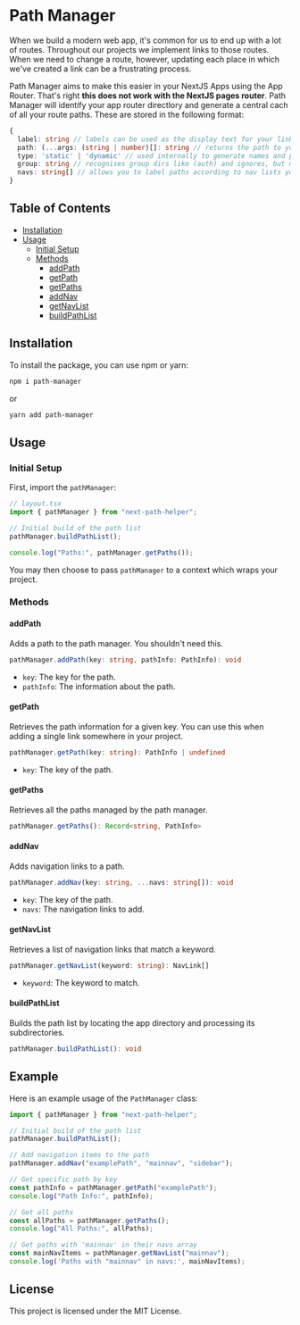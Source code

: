 # Path Manager

When we build a modern web app, it's common for us to end up with a lot of routes. Throughout our projects we implement links to those routes. When we need to change a route, however, updating each place in which we've created a link can be a frustrating process.

Path Manager aims to make this easier in your NextJS Apps using the App Router. That's right **this does not work with the NextJS pages router**. Path Manager will identify your app router directlory and generate a central cach of all your route paths. These are stored in the following format:

```typescript
{
  label: string // labels can be used as the display text for your links
  path: (...args: (string | number)[]: string // returns the path to your route. Accepts arguments for dynamic routes, such as id references or slugs.
  type: 'static' | 'dynamic' // used internally to generate names and path generation
  group: string // recognises group dirs like (auth) and ignores, but makes a record.
  navs: string[] // allows you to label paths according to nav lists you use. These nav lists can be generated via the API later.
}
```

## Table of Contents

- [Installation](#installation)
- [Usage](#usage)
  - [Initial Setup](#initial-setup)
  - [Methods](#methods)
    - [addPath](#addpath)
    - [getPath](#getpath)
    - [getPaths](#getpaths)
    - [addNav](#addnav)
    - [getNavList](#getnavlist)
    - [buildPathList](#buildpathlist)

## Installation

To install the package, you can use npm or yarn:

```bash
npm i path-manager
```

or

```bash
yarn add path-manager
```

## Usage

### Initial Setup

First, import the `pathManager`:

```typescript
// layout.tsx
import { pathManager } from "next-path-helper";

// Initial build of the path list
pathManager.buildPathList();

console.log("Paths:", pathManager.getPaths());
```

You may then choose to pass `pathManager` to a context which wraps your project.

### Methods

#### addPath

Adds a path to the path manager. You shouldn't need this.

```typescript
pathManager.addPath(key: string, pathInfo: PathInfo): void
```

- `key`: The key for the path.
- `pathInfo`: The information about the path.

#### getPath

Retrieves the path information for a given key. You can use this when adding a single link somewhere in your project.

```typescript
pathManager.getPath(key: string): PathInfo | undefined
```

- `key`: The key of the path.

#### getPaths

Retrieves all the paths managed by the path manager.

```typescript
pathManager.getPaths(): Record<string, PathInfo>
```

#### addNav

Adds navigation links to a path.

```typescript
pathManager.addNav(key: string, ...navs: string[]): void
```

- `key`: The key of the path.
- `navs`: The navigation links to add.

#### getNavList

Retrieves a list of navigation links that match a keyword.

```typescript
pathManager.getNavList(keyword: string): NavLink[]
```

- `keyword`: The keyword to match.

#### buildPathList

Builds the path list by locating the app directory and processing its subdirectories.

```typescript
pathManager.buildPathList(): void
```

## Example

Here is an example usage of the `PathManager` class:

```typescript
import { pathManager } from "next-path-helper";

// Initial build of the path list
pathManager.buildPathList();

// Add navigation items to the path
pathManager.addNav("examplePath", "mainnav", "sidebar");

// Get specific path by key
const pathInfo = pathManager.getPath("examplePath");
console.log("Path Info:", pathInfo);

// Get all paths
const allPaths = pathManager.getPaths();
console.log("All Paths:", allPaths);

// Get paths with 'mainnav' in their navs array
const mainNavItems = pathManager.getNavList("mainnav");
console.log('Paths with "mainnav" in navs:', mainNavItems);
```

## License

This project is licensed under the MIT License.
